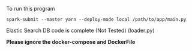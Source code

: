 To run this program

```spark-submit --master yarn --deploy-mode local /path/to/app/main.py```

Elastic Search DB code is complete (Not Tested) (loader.py)

**Please ignore the docker-compose and DockerFile**